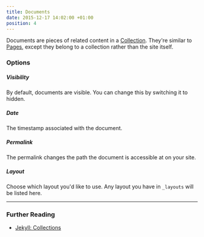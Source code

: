 ```yaml
---
title: Documents
date: 2015-12-17 14:02:00 +01:00
position: 4
---
```


Documents are pieces of related content in a [Collection](/content/collections/). They're similar to [Pages](/content/pages/), except they belong to a collection rather than the site itself.

### Options

##### Visibility

By default, documents are visible. You can change this by switching it to hidden.

##### Date

The timestamp associated with the document.

##### Permalink

The permalink changes the path the document is accessible at on your site.

##### Layout

Choose which layout you'd like to use. Any layout you have in `_layouts` will be listed here.

---

### Further Reading

- [Jekyll: Collections](http://jekyllrb.com/docs/collections/)
